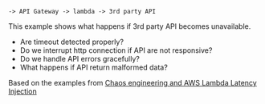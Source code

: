 `-> API Gateway -> lambda -> 3rd party API`

This example shows what happens if 3rd party API becomes unavailable.

- Are timeout detected properly?
- Do we interrupt http connection if API are not responsive?
- Do we handle API errors gracefully?
- What happens if API return malformed data?

Based on the examples from [Chaos engineering and AWS Lambda Latency Injection](https://hackernoon.com/chaos-engineering-and-aws-lambda-latency-injection-ddeb4ff8d983)
